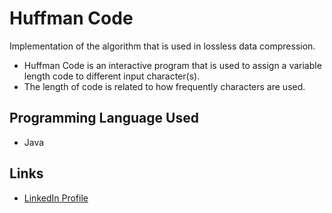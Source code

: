 # Huffman Code
Implementation of the algorithm that is used in lossless data compression.
* Huffman Code is an interactive program that is used to assign a variable length code to different input character(s). 
* The length of code is related to how frequently characters are used. 

## Programming Language Used
* Java
## Links
* [LinkedIn Profile](https://www.linkedin.com/in/singhperry01/)
